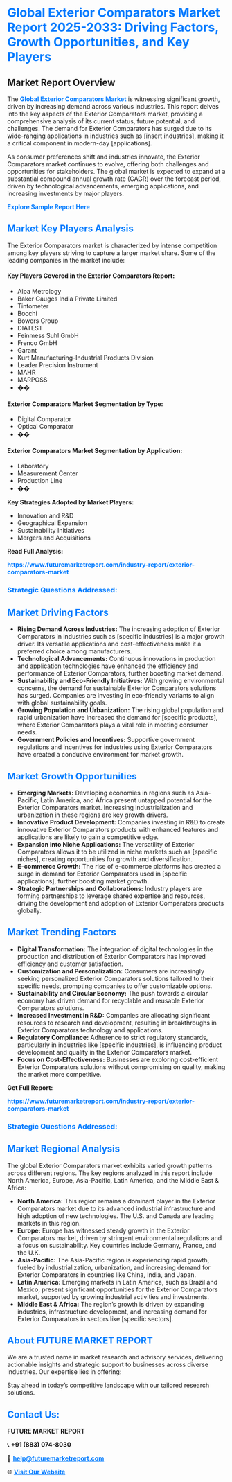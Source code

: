 <h1 style="color: #007BFF;">Global Exterior Comparators Market Report 2025-2033: Driving Factors, Growth Opportunities, and Key Players</h1>

<section id="overview">
<h2>Market Report Overview</h2>
<p>The <a href="https://www.futuremarketreport.com/industry-report/exterior-comparators-market" style="color: #007BFF; text-decoration: none;"><strong>Global Exterior Comparators Market</strong></a> is witnessing significant growth, driven by increasing demand across various industries. This report delves into the key aspects of the Exterior Comparators market, providing a comprehensive analysis of its current status, future potential, and challenges. The demand for Exterior Comparators has surged due to its wide-ranging applications in industries such as [insert industries], making it a critical component in modern-day [applications].</p>
<p>As consumer preferences shift and industries innovate, the Exterior Comparators market continues to evolve, offering both challenges and opportunities for stakeholders. The global market is expected to expand at a substantial compound annual growth rate (CAGR) over the forecast period, driven by technological advancements, emerging applications, and increasing investments by major players.</p>
</section>

<section id="overview">
<p><a href="https://www.futuremarketreport.com/request-sample/reportId=113578" style="color: #007BFF; text-decoration: none;"><strong>Explore Sample Report Here</strong></a></p>
</section>

<section id="key-players">
<h2 style="color: #007BFF;">Market Key Players Analysis</h2>
<p>The Exterior Comparators market is characterized by intense competition among key players striving to capture a larger market share. Some of the leading companies in the market include:</p>
<h4>Key Players Covered in the Exterior Comparators Report:</h4>
<ul><li>Alpa Metrology</li><li>Baker Gauges India Private Limited</li><li>Tintometer</li><li>Bocchi</li><li>Bowers Group</li><li>DIATEST</li><li>Feinmess Suhl GmbH</li><li>Frenco GmbH</li><li>Garant</li><li>Kurt Manufacturing-Industrial Products Division</li><li>Leader Precision Instrument</li><li>MAHR</li><li>MARPOSS</li><li>��</li></ul>
<h4>Exterior Comparators Market Segmentation by Type:</h4>
<ul><li>Digital Comparator</li><li>Optical Comparator</li><li>��</li></ul>

<h4>Exterior Comparators Market Segmentation by Application:</h4>
<ul><li>Laboratory</li><li>Measurement Center</li><li>Production Line</li><li>��</li></ul>
<p><strong>Key Strategies Adopted by Market Players:</strong></p>
<ul>
<li>Innovation and R&D</li>
<li>Geographical Expansion</li>
<li>Sustainability Initiatives</li>
<li>Mergers and Acquisitions</li>
</ul>
</section>

<section>
<p><strong>Read Full Analysis: </strong></p><a href="https://www.futuremarketreport.com/industry-report/exterior-comparators-market" style="color: #007BFF; text-decoration: none;"><strong>https://www.futuremarketreport.com/industry-report/exterior-comparators-market</strong></a>
<h3 style="color: #007BFF;">Strategic Questions Addressed:</h3>
</section>

<section id="driving-factors">
<h2 style="color: #007BFF;">Market Driving Factors</h2>
<ul>
<li><strong>Rising Demand Across Industries:</strong> The increasing adoption of Exterior Comparators in industries such as [specific industries] is a major growth driver. Its versatile applications and cost-effectiveness make it a preferred choice among manufacturers.</li>
<li><strong>Technological Advancements:</strong> Continuous innovations in production and application technologies have enhanced the efficiency and performance of Exterior Comparators, further boosting market demand.</li>
<li><strong>Sustainability and Eco-Friendly Initiatives:</strong> With growing environmental concerns, the demand for sustainable Exterior Comparators solutions has surged. Companies are investing in eco-friendly variants to align with global sustainability goals.</li>
<li><strong>Growing Population and Urbanization:</strong> The rising global population and rapid urbanization have increased the demand for [specific products], where Exterior Comparators plays a vital role in meeting consumer needs.</li>
<li><strong>Government Policies and Incentives:</strong> Supportive government regulations and incentives for industries using Exterior Comparators have created a conducive environment for market growth.</li>
</ul>
</section>

<section id="growth-opportunities">
<h2 style="color: #007BFF;">Market Growth Opportunities</h2>
<ul>
<li><strong>Emerging Markets:</strong> Developing economies in regions such as Asia-Pacific, Latin America, and Africa present untapped potential for the Exterior Comparators market. Increasing industrialization and urbanization in these regions are key growth drivers.</li>
<li><strong>Innovative Product Development:</strong> Companies investing in R&D to create innovative Exterior Comparators products with enhanced features and applications are likely to gain a competitive edge.</li>
<li><strong>Expansion into Niche Applications:</strong> The versatility of Exterior Comparators allows it to be utilized in niche markets such as [specific niches], creating opportunities for growth and diversification.</li>
<li><strong>E-commerce Growth:</strong> The rise of e-commerce platforms has created a surge in demand for Exterior Comparators used in [specific applications], further boosting market growth.</li>
<li><strong>Strategic Partnerships and Collaborations:</strong> Industry players are forming partnerships to leverage shared expertise and resources, driving the development and adoption of Exterior Comparators products globally.</li>
</ul>
</section>

<section id="trending-factors">
<h2 style="color: #007BFF;">Market Trending Factors</h2>
<ul>
<li><strong>Digital Transformation:</strong> The integration of digital technologies in the production and distribution of Exterior Comparators has improved efficiency and customer satisfaction.</li>
<li><strong>Customization and Personalization:</strong> Consumers are increasingly seeking personalized Exterior Comparators solutions tailored to their specific needs, prompting companies to offer customizable options.</li>
<li><strong>Sustainability and Circular Economy:</strong> The push towards a circular economy has driven demand for recyclable and reusable Exterior Comparators solutions.</li>
<li><strong>Increased Investment in R&D:</strong> Companies are allocating significant resources to research and development, resulting in breakthroughs in Exterior Comparators technology and applications.</li>
<li><strong>Regulatory Compliance:</strong> Adherence to strict regulatory standards, particularly in industries like [specific industries], is influencing product development and quality in the Exterior Comparators market.</li>
<li><strong>Focus on Cost-Effectiveness:</strong> Businesses are exploring cost-efficient Exterior Comparators solutions without compromising on quality, making the market more competitive.</li>
</ul>
</section>

<section>
<p><strong>Get Full Report: </strong></p><a href="https://www.futuremarketreport.com/industry-report/exterior-comparators-market" style="color: #007BFF; text-decoration: none;"><strong>https://www.futuremarketreport.com/industry-report/exterior-comparators-market</strong></a>
<h3 style="color: #007BFF;">Strategic Questions Addressed:</h3>
</section>


<section id="regional-analysis">
<h2 style="color: #007BFF;">Market Regional Analysis</h2>
<p>The global Exterior Comparators market exhibits varied growth patterns across different regions. The key regions analyzed in this report include North America, Europe, Asia-Pacific, Latin America, and the Middle East & Africa:</p>
<ul>
<li><strong>North America:</strong> This region remains a dominant player in the Exterior Comparators market due to its advanced industrial infrastructure and high adoption of new technologies. The U.S. and Canada are leading markets in this region.</li>
<li><strong>Europe:</strong> Europe has witnessed steady growth in the Exterior Comparators market, driven by stringent environmental regulations and a focus on sustainability. Key countries include Germany, France, and the U.K.</li>
<li><strong>Asia-Pacific:</strong> The Asia-Pacific region is experiencing rapid growth, fueled by industrialization, urbanization, and increasing demand for Exterior Comparators in countries like China, India, and Japan.</li>
<li><strong>Latin America:</strong> Emerging markets in Latin America, such as Brazil and Mexico, present significant opportunities for the Exterior Comparators market, supported by growing industrial activities and investments.</li>
<li><strong>Middle East & Africa:</strong> The region’s growth is driven by expanding industries, infrastructure development, and increasing demand for Exterior Comparators in sectors like [specific sectors].</li>
</ul>
</section>

<footer>
<h2 style="color: #007BFF;">About FUTURE MARKET REPORT</h2>
<p>We are a trusted name in market research and advisory services, delivering actionable insights and strategic support to businesses across diverse industries. Our expertise lies in offering:</p>

<p>Stay ahead in today’s competitive landscape with our tailored research solutions.</p>

<h2 style="color: #007BFF;">Contact Us:</h2>
<p><strong>FUTURE MARKET REPORT</strong></p>
<p>📞 <strong>+91 (883) 074-8030</strong></p>
<p>📧 <strong><a href="mailto:help@futuremarketreport.com" style="color: #007BFF;">help@futuremarketreport.com</a></strong></p>
<p>🌐 <strong><a href="https://www.futuremarketreport.com/" style="color: #007BFF;">Visit Our Website</a></strong></p>
</footer>
